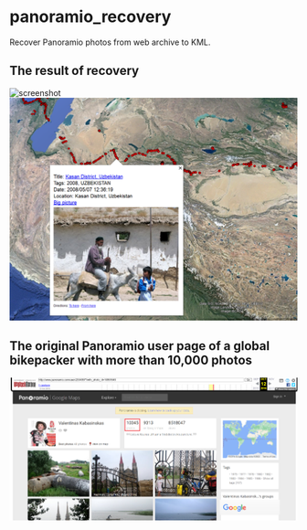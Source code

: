 # panoramio_recovery
Recover Panoramio photos from web archive to KML. 

## The result of recovery  

![screenshot](./screenshots/panoramio_recovery_google_earth.png)
![screenshot](./screenshots/panoramio_recovery2_google_earth.png)  

## The original Panoramio user page of a global bikepacker with more than 10,000 photos

![screenshot](./screenshots/panoramio_user_page_bikepacker.PNG)
